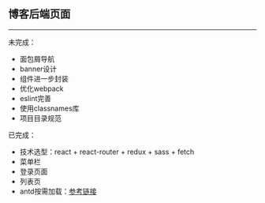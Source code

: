 ## 博客后端页面  
------ 
未完成：  
* 面包屑导航
* banner设计
* 组件进一步封装
* 优化webpack    
* eslint完善  
* 使用classnames库  
* 项目目录规范

已完成：  
* 技术选型：react + react-router + redux + sass + fetch
* 菜单栏  
* 登录页面  
* 列表页  
* antd按需加载：[参考链接](https://ant.design/docs/react/introduce-cn)